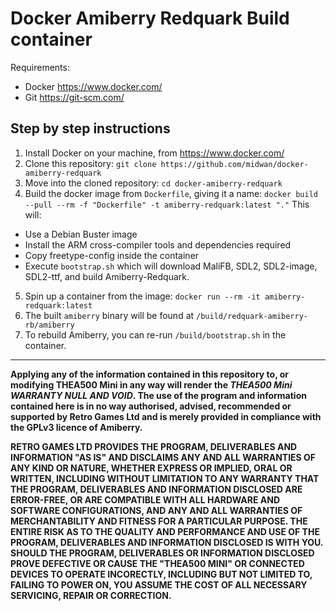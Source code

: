 # Docker Amiberry Redquark Build container

Requirements: 
- Docker https://www.docker.com/
- Git https://git-scm.com/

## Step by step instructions

1. Install Docker on your machine, from https://www.docker.com/
2. Clone this repository: `git clone https://github.com/midwan/docker-amiberry-redquark`
3. Move into the cloned repository: `cd docker-amiberry-redquark`
4. Build the docker image from `Dockerfile`, giving it a name: `docker build --pull --rm -f "Dockerfile" -t amiberry-redquark:latest "."`
This will: 
  - Use a Debian Buster image
  - Install the ARM cross-compiler tools and dependencies required
  - Copy freetype-config inside the container 
  - Execute `bootstrap.sh` which will download MaliFB, SDL2, SDL2-image, SDL2-ttf, and build Amiberry-Redquark.
5. Spin up a container from the image: `docker run --rm -it amiberry-redquark:latest`
6. The built `amiberry` binary will be found at `/build/redquark-amiberry-rb/amiberry`
7. To rebuild Amiberry, you can re-run `/build/bootstrap.sh` in the container.

---
**Applying any of the information contained in this repository to, or modifying THEA500 Mini in any way will render the
_THEA500 Mini WARRANTY NULL AND VOID_. The use of the program and information contained here is in no way authorised,
advised, recommended or supported by Retro Games Ltd and is merely provided in compliance with the GPLv3 licence of Amiberry.**

**RETRO GAMES LTD PROVIDES THE PROGRAM, DELIVERABLES AND INFORMATION "AS IS" AND
DISCLAIMS ANY AND ALL WARRANTIES OF ANY KIND OR NATURE, WHETHER EXPRESS OR
IMPLIED, ORAL OR WRITTEN, INCLUDING WITHOUT LIMITATION TO ANY WARRANTY THAT
THE PROGRAM, DELIVERABLES AND INFORMATION DISCLOSED ARE ERROR-FREE,
OR ARE COMPATIBLE WITH ALL HARDWARE AND SOFTWARE CONFIGURATIONS, AND ANY AND
ALL WARRANTIES OF MERCHANTABILITY AND FITNESS FOR A PARTICULAR PURPOSE.
THE ENTIRE RISK AS TO THE QUALITY AND PERFORMANCE AND USE OF THE PROGRAM, DELIVERABLES AND
INFORMATION DISCLOSED IS WITH YOU. SHOULD THE PROGRAM, DELIVERABLES OR INFORMATION
DISCLOSED PROVE DEFECTIVE OR CAUSE THE "THEA500 MINI" OR CONNECTED DEVICES TO OPERATE
INCORECTLY, INCLUDING BUT NOT LIMITED TO, FAILING TO POWER ON, YOU ASSUME THE COST OF ALL
NECESSARY SERVICING, REPAIR OR CORRECTION.**
